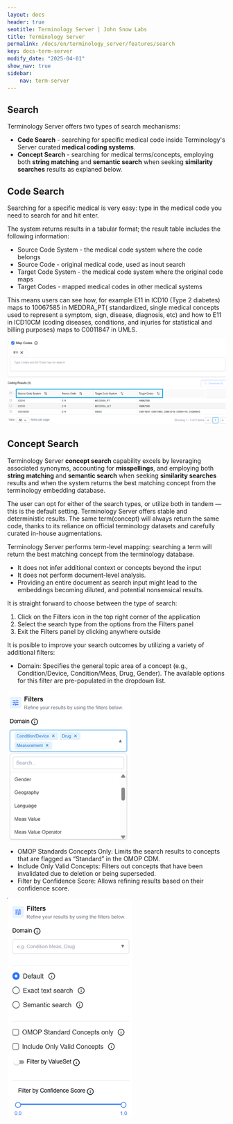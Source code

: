```yaml
---
layout: docs
header: true
seotitle: Terminology Server | John Snow Labs
title: Terminology Server 
permalink: /docs/en/terminology_server/features/search
key: docs-term-server
modify_date: "2025-04-01"
show_nav: true
sidebar:
    nav: term-server
---
```


## Search

Terminology Server offers two types of search mechanisms:
* **Code Search** - searching for specific medical code  inside Terminology's Server curated **medical coding systems**.
* **Concept Search** - searching for medical terms/concepts, employing both **string matching** and **semantic search** when seeking **similarity searches** results as explaned below.  

## Code Search

Searching for a specific medical is very easy: type in the medical code you need to search for and hit enter. 

The system returns results in a tabular format; the result table includes the following information:

* Source Code System - the medical code system where the code belongs 
* Source Code - original medical code, used as inout search  
* Target Code System - the medical code system where the original code maps 
* Target Codes - mapped medical codes in other medical systems  

This means users can see how, for example E11 in ICD10 (Type 2 diabetes) maps to 10067585 in MEDDRA_PT( standardized, single medical concepts used to represent a symptom, sign, disease, diagnosis, etc) and how to E11 in ICD10CM (coding diseases, conditions, and injuries for statistical and billing purposes) maps to C0011847 in UMLS.

![Terminology Service by John Snow Labs](/assets/images/term_server/code_to_code_search_table.png)

## Concept Search

Terminology Server **concept search** capability excels by leveraging associated synonyms, accounting for **misspellings**, and employing both **string matching** and **semantic search** when seeking **similarity searches** results and when the system returns the best matching concept from the terminology embedding database.

The user can opt for either of the search types, or utilize both in tandem — this is the default setting.
Terminology Server offers stable and deterministic results. The same term(concept) will always return the same code, thanks to its reliance on official terminology datasets and carefully curated in-house augmentations.

Terminology Server performs term-level mapping: searching a term will return the best matching concept from the terminology database.

* It does not infer additional context or concepts beyond the input
* It does not perform document-level analysis.
* Providing an entire document as search input might lead to the embeddings becoming diluted, and potential nonsensical results.

 It is straight forward to choose between the type of search:
 1. Click on the Filters icon in the top right corner of the application
 2. Select the search type from the options from the Filters panel
 3. Exit the Filters panel by clicking anywhere outside

It is posible to improve your search outcomes by utilizing a variety of additional filters:
* Domain: Specifies the general topic area of a concept (e.g., Condition/Device, Condition/Meas, Drug, Gender). The available options for this filter are pre-populated in the dropdown list.

![Terminology Service by John Snow Labs](/assets/images/term_server/filter_panel_domains.png)

* OMOP Standards Concepts Only: Limits the search results to concepts that are flagged as “Standard” in the OMOP CDM.
* Include Only Valid Concepts: Filters out concepts that have been invalidated due to deletion or being superseded.
* Filter by Confidence Score: Allows refining results based on their confidence score.

![Terminology Service by John Snow Labs](/assets/images/term_server/filter_panel.png)

